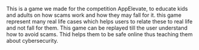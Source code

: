 This is a game we made for the competition AppElevate, to educate kids and adults on how scams work and how they may fall for it. this game represent many real life cases which helps users to relate these to real life and not fall for them.
This game can be replayed till the user understand how to avoid scams. Thid helps them to be safe online thus teaching them about cybersecurity. 
